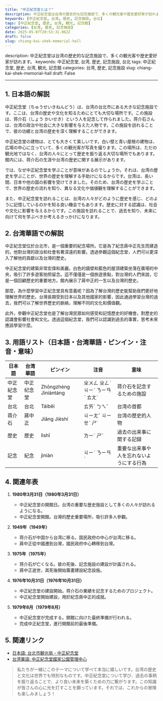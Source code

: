 ```yaml
---
title: "中正紀念堂とは？"
description: 中正紀念堂は台湾の歴史的な記念施設で、多くの観光客や歴史愛好家が訪れます。
keywords: [中正紀念堂, 台湾, 歴史, 記念施設, 台北]
tags: [中正紀念堂, 歴史, 台湾, 観光, 記念館]
categories: [台湾, 歴史, 記念施設]
date: 2025-05-07T20:53:31.062Z
draft: false
slug: chiang-kai-shek-memorial-hall
---
```


description: 中正紀念堂は台湾の歴史的な記念施設で、多くの観光客や歴史愛好家が訪れます。
keywords: 中正紀念堂, 台湾, 歴史, 記念施設, 台北
tags: 中正紀念堂, 歴史, 台湾, 観光, 記念館
categories: 台湾, 歴史, 記念施設
slug: chiang-kai-shek-memorial-hall
draft: False

---

## 1. 日本語の解説

中正紀念堂（ちゅうせいきねんどう）は、台湾の台北市にある大きな記念施設です。ここは、台湾の歴史や文化を知るためにとても大切な場所です。この施設は、蒋介石（しょう かいせき）という人を記念して作られました。蒋介石さんは、台湾の政治や社会に大きな影響を与えた人物です。この施設を訪れることで、彼の功績と台湾の歴史を深く理解することができます。

中正紀念堂の建物は、とても大きくて美しいです。白い壁と青い屋根の建物は、広場の中心に立っていて、多くの観光客が写真を撮ります。この場所は、ただの観光地ではなく、台湾の人々にとって歴史を振り返る大切な場所でもあります。館内には、蒋介石の生涯や台湾の歴史に関する展示があります。

では、なぜ中正紀念堂を学ぶことが意味があるのでしょうか。それは、台湾の歴史を学ぶことが、世界の歴史を理解する手助けになるからです。台湾は、長い間、日本や他の国の影響を受けてきました。そのため、台湾の歴史を学ぶことで、世界の歴史の流れを知り、異なる文化や価値観を理解することができます。

また、中正紀念堂を訪れることは、台湾の人々がどのように歴史を感じ、どのように記憶しているのかを知る良い機会でもあります。歴史に対する認識は、社会や文化に影響を与えるからです。この施設を訪れることで、過去を知り、未来に向けて何を学ぶべきか考えるきっかけになります。

## 2. 台湾華語での解説  

中正紀念堂位於台北市，是一個重要的紀念場所。它是為了紀念蔣中正先生而建造的，他對台灣的政治和社會有著深遠的影響。透過參觀這個紀念堂，人們可以更深入了解他的貢獻以及台灣的歷史。

中正紀念堂的建築非常宏偉和美麗。白色的牆壁和藍色的屋頂建築坐落在廣場的中央，吸引了許多遊客拍照留念。這不僅僅是一個旅遊景點，對台灣的人們來說，它是一個回顧歷史的重要地方。館內展示了蔣中正的一生以及台灣的歷史。

那麼，為什麼學習中正紀念堂具有意義呢？因為了解台灣的歷史能幫助我們更好地理解世界的歷史。台灣長期受到日本以及其他國家的影響，因此通過學習台灣的過去，我們可以了解世界歷史的脈絡，理解不同的文化和價值觀。

此外，參觀中正紀念堂也是了解台灣民眾如何感受和記憶歷史的好機會。對歷史的認識會影響社會和文化。透過這個紀念堂，我們可以認識到過去的事實，思考未來應該學習什麼。

## 3. 用語リスト（日本語・台湾華語・ピンイン・注音・意味）

| 日本語     | 台湾華語     | ピンイン     | 注音     | 意味                                         |
|----------|----------|-----------|--------|--------------------------------------------|
| 中正紀念堂| 中正纪念堂 | Zhōngzhèng Jìniàntáng | ㄓㄨㄥ ㄓㄥˋ ㄐㄧˋ ㄋㄧㄢˋ ㄊㄤˊ | 蒋介石を記念するための施設                  |
| 台北      | 台北      | Táiběi    | ㄊㄞˊ ㄅㄟˇ  | 台湾の首都                                   |
| 蒋介石    | 蔣中正    | Jiǎng Jièshí | ㄐㄧㄤˇ ㄐㄧㄝˋ ㄕˊ | 台湾の歴史的人物                             |
| 歴史      | 歷史      | lìshǐ     | ㄌㄧˋ ㄕˇ    | 過去の出来事に関する記録                     |
| 記念      | 紀念      | jìniàn    | ㄐㄧˋ ㄋㄧㄢˋ | 重要な出来事や人を忘れないようにする行為     |

## 4. 関連年表

1. **1980年3月31日（1980年3月31日）**
   - 中正紀念堂の開館日。台湾の重要な歴史施設として多くの人々が訪れるようになる。
   - 中正紀念堂開館。台灣的歷史重要場所，吸引許多人參觀。

2. **1949年（1949年）**
   - 蒋介石が中国から台湾に移る。国民政府の中心が台湾に移る。
   - 蔣中正從中國遷到台灣，國民政府中心轉移到台灣。

3. **1975年（1975年）**
   - 蒋介石が亡くなる。彼の死後、記念施設の建設が計画される。
   - 蔣中正逝世，其死後開始籌畫建設紀念設施。

4. **1976年10月31日（1976年10月31日）**
   - 中正紀念堂の建設開始。蒋介石の業績を記念するためのプロジェクト。
   - 中正紀念堂開始建設，用於紀念蔣中正的成就。

5. **1979年8月（1979年8月）**
   - 中正紀念堂が完成する。開館に向けた最終準備が行われる。
   - 完成中正紀念堂，進行開館前的最後準備。

## 5. 関連リンク  

- [日本語: 台北市観光局 - 中正紀念堂](https://www.travel.taipei/ja/attraction/details/504)
- [台湾華語: 中正紀念堂國家公園管理中心 ](https://www.cksmh.gov.tw/)

>私たちが一緒にこのテーマについて学べて本当に嬉しいです。台湾の歴史と文化は世界でも特別なものです。中正紀念堂について学び、過去の事柄を振り返ることで、より良い未来を築くための力に繋がります。この知識が皆さんの心に光を灯すことを願っています。それでは、これからの冒険も楽しみましょう！
